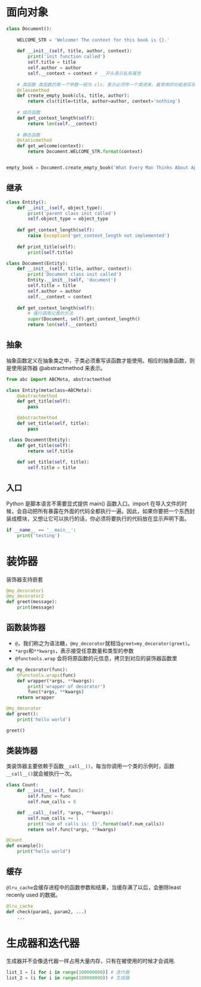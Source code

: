# 面向对象
```python
class Document():
    
    WELCOME_STR = 'Welcome! The context for this book is {}.'
    
    def __init__(self, title, author, context):
        print('init function called')
        self.title = title
        self.author = author
        self.__context = context # __开头表示私有属性
    
    # 类函数 类函数的第一个参数一般为 cls，表示必须传一个类进来。最常用的功能是实现不同的 init 构造函数
    @classmethod
    def create_empty_book(cls, title, author):
        return cls(title=title, author=author, context='nothing')
    
    # 成员函数
    def get_context_length(self):
        return len(self.__context)
    
    # 静态函数
    @staticmethod
    def get_welcome(context):
        return Document.WELCOME_STR.format(context)


empty_book = Document.create_empty_book('What Every Man Thinks About Apart from Sex', 'Professor Sheridan Simove')
```
## 继承
```python
class Entity():
    def __init__(self, object_type):
        print('parent class init called')
        self.object_type = object_type
    
    def get_context_length(self):
        raise Exception('get_context_length not implemented')
    
    def print_title(self):
        print(self.title)

class Document(Entity):
    def __init__(self, title, author, context):
        print('Document class init called')
        Entity.__init__(self, 'document')
        self.title = title
        self.author = author
        self.__context = context
    
    def get_context_length(self):
        # 强行调用父类的方法
        super(Document, self).get_context_length()
        return len(self.__context)
```
## 抽象
抽象函数定义在抽象类之中，子类必须重写该函数才能使用。相应的抽象函数，则是使用装饰器 @abstractmethod 来表示。
```python
from abc import ABCMeta, abstractmethod

class Entity(metaclass=ABCMeta):
    @abstractmethod
    def get_title(self):
        pass

    @abstractmethod
    def set_title(self, title):
        pass

 class Document(Entity):
    def get_title(self):
        return self.title
    
    def set_title(self, title):
        self.title = title       
```
## 入口
Python 是脚本语言不需要显式提供 main() 函数入口。import 在导入文件的时候，会自动把所有暴露在外面的代码全都执行一遍。因此，如果你要把一个东西封装成模块，又想让它可以执行的话，你必须将要执行的代码放在显示声明下面。
```python
if __name__ == '__main__':
    print('testing')
```

# 装饰器
装饰器支持嵌套
```python
@my_decorator1
@my_decorator2
def greet(message):
    print(message)
```
## 函数装饰器
* `@`，我们称之为语法糖，`@my_decorator`就相当`greet=my_decorator(greet)`。
* `*args`和`**kwargs`，表示接受任意数量和类型的参数
* `@functools.wrap` 会将将原函数的元信息，拷贝到对应的装饰器函数里
```python
def my_decorator(func):
    @functools.wraps(func)
    def wrapper(*args, **kwargs):
        print('wrapper of decorator')
        func(*args, **kwargs)
    return wrapper

@my_decorator
def greet():
    print('hello world')

greet()
```
## 类装饰器
类装饰器主要依赖于函数`__call__()`，每当你调用一个类的示例时，函数`__call__()`就会被执行一次。
```python
class Count:
    def __init__(self, func):
        self.func = func
        self.num_calls = 0

    def __call__(self, *args, **kwargs):
        self.num_calls += 1
        print('num of calls is: {}'.format(self.num_calls))
        return self.func(*args, **kwargs)

@Count
def example():
    print("hello world")
```
## 缓存
`@lru_cache`会缓存进程中的函数参数和结果，当缓存满了以后，会删除least recenly used 的数据。
```python
@lru_cache
def check(param1, param2, ...)
    ...
```

# 生成器和迭代器
生成器并不会像迭代器一样占用大量内存，只有在被使用的时候才会调用.
```python
list_1 = [i for i in range(100000000)] # 迭代器
list_2 = (i for i in range(100000000)) # 生成器
```
